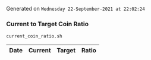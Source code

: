 Generated on `Wednesday 22-September-2021 at 22:02:24`

### Current to Target Coin Ratio
`current_coin_ratio.sh`

Date|Current|Target|Ratio
---|---|---|---
